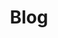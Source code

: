 ---
title: Blog
type: list
description: Kumpulan tulisan terkait pengembangan, kuliah, dan hidup.
---